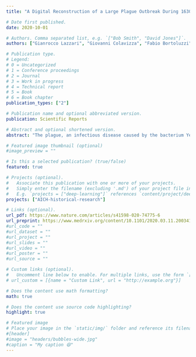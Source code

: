 ```yaml
---
title: "A Digital Reconstruction of a Large Plague Outbreak During 1630-1631"

# Date first published.
date: 2020-10-01

# Authors. Comma separated list, e.g. `["Bob Smith", "David Jones"]`.
authors: ["Gianrocco Lazzari", "Giovanni Colavizza", "Fabio Bortoluzzi", "Davide Drago", "Andrea Erboso", "Francesca Zugno", "Frédéric Kaplan", "Marcel Salathé"]

# Publication type.
# Legend:
# 0 = Uncategorized
# 1 = Conference proceedings
# 2 = Journal
# 3 = Work in progress
# 4 = Technical report
# 5 = Book
# 6 = Book chapter
publication_types: ["2"]

# Publication name and optional abbreviated version.
publication: Scientific Reports

# Abstract and optional shortened version.
abstract: "The plague, an infectious disease caused by the bacterium Yersinia pestis, is widely considered to be responsible for the most devastating and deadly pandemics in human history. Starting with the infamous Black Death, plague outbreaks are estimated to have killed around 100 million people over multiple centuries, with local mortality rates as high as 60%. However, detailed pictures of the disease dynamics of these outbreaks centuries ago remain scarce, mainly due to the lack of high-quality historical data in digital form. Here, we present an analysis of the 1630-31 plague outbreak in the city of Venice, using newly collected daily death records. We identify the presence of a two-peak pattern, for which we present two possible explanations based on computational models of disease dynamics. Systematically digitized historical records like the ones presented here promise to enrich our understanding of historical phenomena of enduring importance. This work contributes to the recently renewed interdisciplinary foray into the epidemiological andsocietal impact of pre-modern epidemics."

# Featured image thumbnail (optional)
#image_preview = ""

# Is this a selected publication? (true/false)
featured: true

# Projects (optional).
#   Associate this publication with one or more of your projects.
#   Simply enter the filename (excluding '.md') of your project file in `content/project/`.
#   E.g. `projects = ["deep-learning"]` references `content/project/deep-learning.md`.
projects: ["AICH-historical-research"]

# Links (optional).
url_pdf: https://www.nature.com/articles/s41598-020-74775-6
url_preprint: https://www.medrxiv.org/content/10.1101/2020.03.11.20034116v1
#url_code = ""
#url_dataset = ""
#url_project = ""
#url_slides = ""
#url_video = ""
#url_poster = ""
#url_source = ""

# Custom links (optional).
#   Uncomment line below to enable. For multiple links, use the form `[{...}, {...}, {...}]`.
# url_custom = [{name = "Custom Link", url = "http://example.org"}]

# Does the content use math formatting?
math: true

# Does the content use source code highlighting?
highlight: true

# Featured image
# Place your image in the `static/img/` folder and reference its filename below, e.g. `image = "example.jpg"`.
#[header]
#image = "headers/bubbles-wide.jpg"
#caption = "My caption 😄"
---
```

